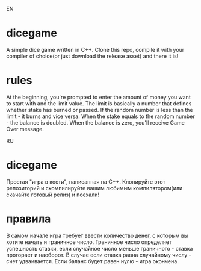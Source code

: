 EN
# dicegame
A simple dice game written in C++.
Clone this repo, compile it with your compiler of choice(or just download the release asset) and there it is!
# rules
At the beginning, you're prompted to enter the amount of money you want to start with and the limit value. The limit is basically a number that defines whether stake has burned or passed. If the random number is less than the limit - it burns and vice versa. When the stake equals to the random number - the balance is doubled. When the balance is zero, you'll receive Game Over message.

RU
# dicegame
Простая "игра в кости", написанная на C++. Клонируйте этот репозиторий и скомпилируйте вашим любимым компилятором(или скачайте готовый релиз) и поехали!
# правила
В самом начале игра требует ввести количество денег, с которым вы хотите начать и граничное число. Граничное число определяет успешность ставки, если случайное число меньше граничного - ставка прогорает и наоборот. В случае если ставка равна случайному числу - счет удваивается. Если баланс будет равен нулю - игра окончена.
